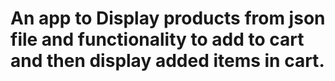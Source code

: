 # An app to Display products from json file and functionality to add to cart and then display added items in cart.
